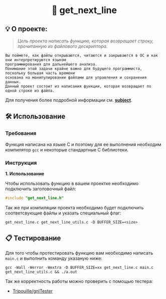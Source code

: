 <h1 align="center">
	📖 get_next_line
</h1>

## 💡 О проекте:

> _Цель проекта написать функцию, которая возвращает строку, прочитанную из файлового дескриптора._

	Вы поймете, как файлы открываются, читаются и закрываются в ОС и как они интерпретируются языком
	программирования для дальнейшего анализа.
	Понимание этой задачи крайне важно для будущего программиста, поскольку большая часть времени
	основана на манипулировании файлами для управления и сохранения данных.
	Данный проект состоит из написания функции, которая возвращает по одной строке из файла.

Для получения более подробной информации см. [**subject**](https://github.com/AYglazk0v/GNL/blob/master/en.subject.pdf).


## 🛠️ Использование

### Требования

Функция написана на языке C и поэтому для ее выполнения необходим компилятор `gcc` и некоторые стандартные C библиотеки.

### Инструкция

**1. Использование**

Чтобы использовать функцию в вашем проектке необходимо подключить заголовочный файл:

```C
#include "get_next_line.h"
```
Так же при компиляции проекта необходимо будет подключить соответсвующие файлы и указать специальный флаг: 

```shell
get_next_line.c get_next_line_utils.c -D BUFFER_SIZE=<size>
```

## 📋 Тестирование

Для того чтобы протестировать функцию вам необходимо написать `main.c` и выполнить команду указаную ниже:

```shell
gcc -Wall -Werror -Wextra -D BUFFER_SIZE=xx get_next_line.c main.c get_next_line_utils.c && ./a.out
```

Так же корректность работы можно проверить с помощью тестера:

* [Tripouille/gnlTester](https://github.com/Tripouille/gnlTester)
